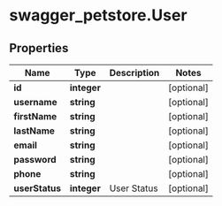 # swagger_petstore.User

## Properties
Name | Type | Description | Notes
------------ | ------------- | ------------- | -------------
**id** | **integer** |  | [optional] 
**username** | **string** |  | [optional] 
**firstName** | **string** |  | [optional] 
**lastName** | **string** |  | [optional] 
**email** | **string** |  | [optional] 
**password** | **string** |  | [optional] 
**phone** | **string** |  | [optional] 
**userStatus** | **integer** | User Status | [optional] 
